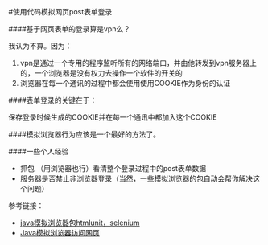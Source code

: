 #使用代码模拟网页post表单登录

####基于网页表单的登录算是vpn么？

我认为不算。因为：

1. vpn是通过一个专用的程序监听所有的网络端口，并由他转发到vpn服务器上的，一个浏览器是没有权力去操作一个软件的开关的
2. 浏览器在每一个通讯的过程中都会使用使用COOKIE作为身份的认证

####表单登录的关键在于：

保存登录时候生成的COOKIE并在每一个通讯中都加入这个COOKIE

####模拟浏览器行为应该是一个最好的方法了。


####一些个人经验

- 抓包 （用浏览器也行）看清整个登录过程中的post表单数据
- 服务器是否禁止非浏览器登录（当然，一些模拟浏览器的包自动会帮你解决这个问题）



参考链接：

- [java模拟浏览器包htmlunit，selenium][1]
- [Java模拟浏览器访问网页][2]

[1]:http://jsczxy2.iteye.com/blog/1542225
[2]:http://webservices.ctocio.com.cn/142/11541642.shtml


